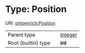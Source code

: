 
# Type: Position




URI: [ontoenrich:Position](https://w3id.org/oak/class-enrichment/Position)

|  |  |  |
| --- | --- | --- |
| Parent type | | [Integer](types/Integer.md) |
| Root (builtin) type | | **int** |
